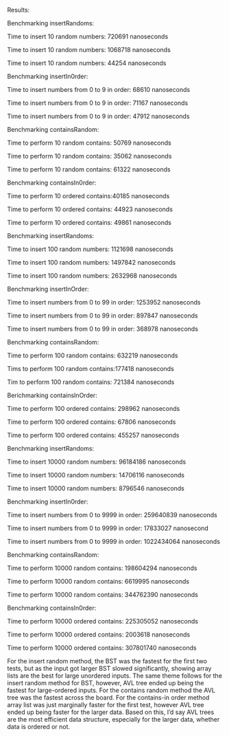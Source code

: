 Results: 


Benchmarking insertRandoms:

Time to insert 10 random numbers: 720691 nanoseconds

Time to insert 10 random numbers: 1068718 nanoseconds

Time to insert 10 random numbers: 44254 nanoseconds


Benchmarking insertIn0rder:

Time to insert numbers from 0 to 9 in order: 68610 nanoseconds 

Time to insert numbers from 0 to 9 in order: 71167 nanoseconds 

Time to insert numbers from 0 to 9 in order: 47912 nanoseconds


Benchmarking containsRandom:

Time to perform 10 random contains: 50769 nanoseconds 

Time to perform 10 random contains: 35062 nanoseconds

Time to perform 10 random contains: 61322 nanoseconds


Benchmarking containsIn0rder:

Time to perform 10 ordered contains:40185 nanoseconds

Time to perform 10 ordered contains: 44923 nanoseconds 

Time to perform 10 ordered contains: 49861 nanoseconds


Benchmarking insertRandoms:

Time to insert 100 random numbers: 1121698 nanoseconds

 Time to insert 100 random numbers: 1497842 nanoseconds 

Time to insert 100 random numbers: 2632968 nanoseconds


Benchmarking insertInOrder:

Time to insert numbers from 0 to 99 in order: 1253952 nanoseconds

Time to insert numbers from 0 to 99 in order: 897847 nanoseconds

Time to insert numbers from 0 to 99 in order: 368978 nanoseconds


Benchmarking containsRandom:

Time to perform 100 random contains: 632219 nanoseconds

Tims to perform 100 random contains:177418 nanoseconds

Tim to perform 100 random contains: 721384 nanoseconds


Berichmarking containsInOrder:

Time to perform 100 ordered contains: 298962 nanoseconds

Time to perform 100 ordered contains: 67806 nanoseconds

Time to perform 100 ordered contains: 455257 nanoseconds


Benchmarking insertRandoms:

Time to insert 10000 random numbers: 96184186 nanoseconds 

Time to insert 10000 random numbers: 14706116 nanoseconds

Time to insert 10000 random numbers: 8796546 nanoseconds


Benchmarking insertIn0rder:

Time to insert numbers from 0 to 9999 in order: 259640839 nanoseconds 

Time to insert numbers from 0 to 9999 in order: 17833027 nanosecond 

Time to insert numbers from 0 to 9999 in order: 1022434064 nanoseconds


Benchmarking containsRandom:

Time to perform 10000 random contains: 198604294 nanoseconds

Time to perform 10000 random contains: 6619995 nanoseconds

Time to perform 10000 random contains: 344762390 nanoseconds


Benchmarking containsIn0rder:

Time to perform 10000 ordered contains: 225305052 nanoseconds

Time to perform 10000 ordered contains: 2003618 nanoseconds

Time to perform 10000 ordered contains: 307801740 nanoseconds


For the insert random method, the BST was the fastest for the first two tests, but as the input got larger BST slowed significantly, showing array lists are the best for large unordered inputs. The same theme follows for the insert random method for BST, however, AVL tree ended up being the fastest for large-ordered inputs. For the contains random method the AVL tree was the fastest across the board. For the contains-in order method array list was just marginally faster for the first test, however AVL tree ended up being faster for the larger data. Based on this, I’d say AVL trees are the most efficient data structure, especially for the larger data, whether data is ordered or not.
